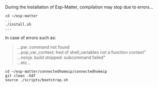 ﻿
During the installation of Esp-Matter, compilation may stop due to errors...
~~~
cd ~/esp-matter
...
./install.sh
...
~~~

In case of errors such as:  
> ...pw: command not found  
> ...pop_var_context: hed of shell_variables not a function context"  
> ...nonja: build stopped: subcommand failed"  
> ...etc...  

~~~
cd ~/esp-matter/connectedhomeip/connectedhomeip
git clean -Xdf
source ./scripts/bootstrap.sh
~~~
